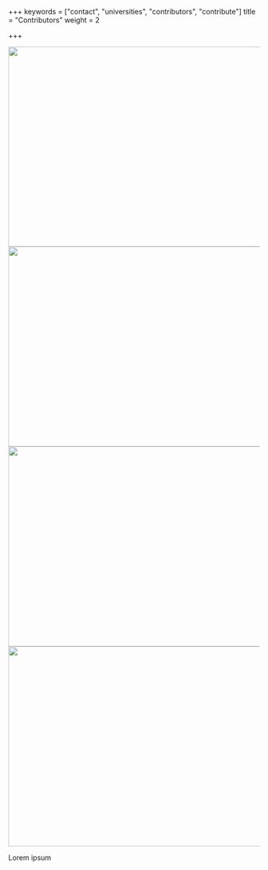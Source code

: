 +++
keywords = ["contact", "universities", "contributors", "contribute"]
title = "Contributors"
weight = 2

+++
<div class="logo-gallery"> <img src="/uploads/logo.png" width="600" height="400"> </div>

<div class="logo-gallery"> <img src="/uploads/logo.png" width="600" height="400"> </div>

<div class="logo-gallery"> <img src="/uploads/logo.png" width="600" height="400"> </div>

<div class="logo-gallery"> <img src="/uploads/logo.png" width="600" height="400"> </div>


Lorem ipsum

<br></br>